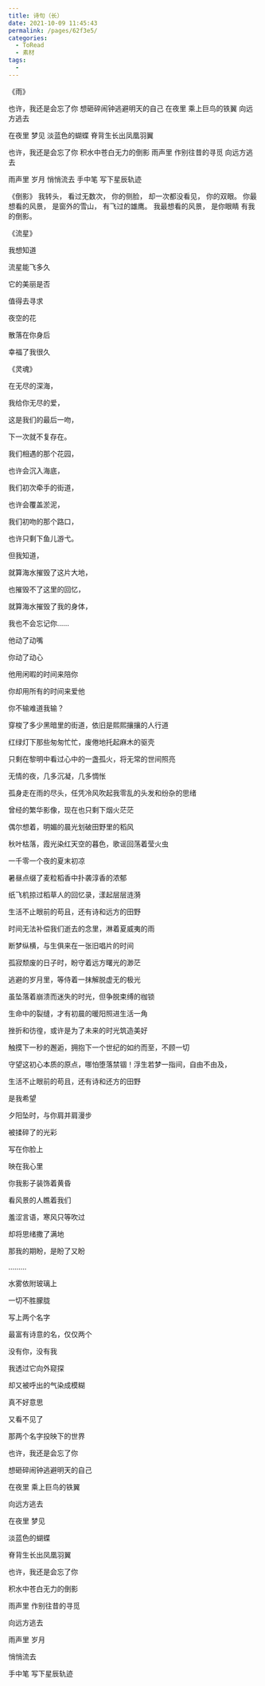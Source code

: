 ```yaml
---
title: 诗句（长）
date: 2021-10-09 11:45:43
permalink: /pages/62f3e5/
categories:
  - ToRead
  - 素材
tags:
  - 
---
```

《雨》

也许，我还是会忘了你
想砸碎闹钟逃避明天的自己
在夜里 乘上巨鸟的铁翼
向远方逃去

在夜里 梦见
淡蓝色的蝴蝶
脊背生长出凤凰羽翼

也许，我还是会忘了你
积水中苍白无力的倒影
雨声里 作别往昔的寻觅
向远方逃去

雨声里 岁月
悄悄流去
手中笔 写下星辰轨迹

 

《倒影》
我转头，
看过无数次，
你的侧脸，
却一次都没看见，
你的双眼。
你最想看的风景，
是窗外的雪山，
有飞过的雄鹰。
我最想看的风景，
是你眼睛
有我的倒影。

 



《流星》

我想知道

流星能飞多久

它的美丽是否

值得去寻求

夜空的花

散落在你身后

幸福了我很久

 

《灵魂》

在无尽的深海，

我给你无尽的爱，

这是我们的最后一吻，

下一次就不复存在。

我们相遇的那个花园，

也许会沉入海底，

我们初次牵手的街道，

也许会覆盖淤泥，

我们初吻的那个路口，

也许只剩下鱼儿游弋。

但我知道，

就算海水摧毁了这片大地，

也摧毁不了这里的回忆，

就算海水摧毁了我的身体，

我也不会忘记你……

 

他动了动嘴

你动了动心

他用闲暇的时间来陪你

你却用所有的时间来爱他

你不输难道我输？

 

穿梭了多少黑暗里的街道，依旧是熙熙攘攘的人行道

红绿灯下那些匆匆忙忙，废倦地托起麻木的驱壳

 只剩在黎明中看过心中的一盏孤火，将无常的世间照亮

无情的夜，几多沉凝，几多惆怅

孤身走在雨的尽头，任凭冷风吹起我零乱的头发和纷杂的思绪

曾经的繁华影像，现在也只剩下烟火茫茫

偶尔想着，明媚的晨光划破田野里的稻风

秋叶枯落，霞光染红天空的暮色，歌谣回荡着莹火虫

一千零一个夜的夏末初凉

暑昼点缀了麦粒稻香中扑袭淳香的浓郁

纸飞机掠过稻草人的回忆录，漾起层层涟漪

生活不止眼前的苟且，还有诗和远方的田野

时间无法补偿我们逝去的念里，淋着夏威夷的雨

断梦纵横，与生俱来在一张旧唱片的时间

孤寂颓废的日子时，盼守着远方曙光的渺茫

逃避的岁月里，等侍着一抹解脱虚无的极光

虽坠落着崩溃而迷失的时光，但争脱束缚的枷锁

生命中的裂缝，才有初晨的暖阳照进生活一角

挫折和彷徨，或许是为了未来的时光筑造美好

触摸下一秒的邂逅，拥抱下一个世纪的如约而至，不顾一切

守望这初心本质的原点，哪怕堕落禁锢！浮生若梦一指间，自由不由及，

生活不止眼前的苟且，还有诗和还方的田野





是我希望

夕阳坠时，与你肩并肩漫步

被揉碎了的光彩

写在你脸上

映在我心里

你我影子装饰着黄昏

看风景的人瞧着我们

羞涩言语，寒风只等吹过

却将思绪撒了满地

那我的期盼，是盼了又盼

………

 

水雾依附玻璃上

一切不胜朦胧

写上两个名字

最富有诗意的名，仅仅两个

没有你，没有我

我透过它向外窥探

却又被呼出的气染成模糊

真不好意思

又看不见了

那两个名字投映下的世界

 



也许，我还是会忘了你

想砸碎闹钟逃避明天的自己

在夜里 乘上巨鸟的铁翼

向远方逃去

 

在夜里 梦见

淡蓝色的蝴蝶

脊背生长出凤凰羽翼

 

也许，我还是会忘了你

积水中苍白无力的倒影

雨声里 作别往昔的寻觅

向远方逃去

 

雨声里 岁月

悄悄流去

手中笔 写下星辰轨迹

  
